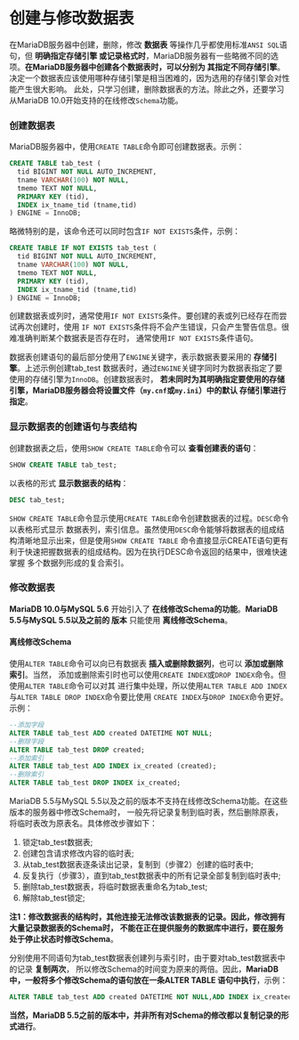 创建与修改数据表
=============================================
在MariaDB服务器中创建，删除，修改 **数据表** 等操作几乎都使用标准`ANSI SQL`语句，但 **明确指定存储引擎
或记录格式时**，MariaDB服务器有一些略微不同的选项。**在MariaDB服务器中创建各个数据表时，可以分别为
其指定不同存储引擎**。决定一个数据表应该使用哪种存储引擎是相当困难的，因为选用的存储引擎会对性能产生很大影响。
此处，只学习创建，删除数据表的方法。除此之外，还要学习从MariaDB 10.0开始支持的在线修改`Schema`功能。

### 创建数据表
MariaDB服务器中，使用`CREATE TABLE`命令即可创建数据表。示例：
```sql
CREATE TABLE tab_test (
  tid BIGINT NOT NULL AUTO_INCREMENT,
  tname VARCHAR(100) NOT NULL,
  tmemo TEXT NOT NULL,
  PRIMARY KEY (tid),
  INDEX ix_tname_tid (tname,tid)
) ENGINE = InnoDB;
```
略微特别的是，该命令还可以同时包含`IF NOT EXISTS`条件，示例：
```sql
CREATE TABLE IF NOT EXISTS tab_test (
  tid BIGINT NOT NULL AUTO_INCREMENT,
  tname VARCHAR(100) NOT NULL,
  tmemo TEXT NOT NULL,
  PRIMARY KEY (tid),
  INDEX ix_tname_tid (tname,tid)
) ENGINE = InnoDB;
```
创建数据表或列时，通常使用`IF NOT EXISTS`条件。要创建的表或列已经存在而尝试再次创建时，使用
`IF NOT EXISTS`条件将不会产生错误，只会产生警告信息。很难准确判断某个数据表是否存在时，
通常使用`IF NOT EXISTS`条件语句。

数据表创建语句的最后部分使用了`ENGINE`关键字，表示数据表要采用的 **存储引擎**。上述示例创建tab_test
数据表时，通过`ENGINE`关键字同时为数据表指定了要使用的存储引擎为`InnoDB`。创建数据表时，
**若未同时为其明确指定要使用的存储引擎，MariaDB服务器会将设置文件（`my.cnf`或`my.ini`）中的默认
存储引擎进行指定**。

### 显示数据表的创建语句与表结构
创建数据表之后，使用`SHOW CREATE TABLE`命令可以 **查看创建表的语句**：
```sql
SHOW CREATE TABLE tab_test;
```
以表格的形式 **显示数据表的结构**：
```sql
DESC tab_test;
```
`SHOW CREATE TABLE`命令显示使用`CREATE TABLE`命令创建数据表的过程。`DESC`命令以表格形式显示
数据表列，索引信息。虽然使用`DESC`命令能够将数据表的组成结构清晰地显示出来，但是使用`SHOW CREATE TABLE`
命令直接显示CREATE语句更有利于快速把握数据表的组成结构。因为在执行DESC命令返回的结果中，很难快速掌握
多个数据列形成的复合索引。

### 修改数据表
**MariaDB 10.0与MySQL 5.6** 开始引入了 **在线修改Schema的功能**。**MariaDB 5.5与MySQL 5.5以及之前的
版本** 只能使用 **离线修改Schema**。
#### 离线修改Schema
使用`ALTER TABLE`命令可以向已有数据表 **插入或删除数据列**，也可以 **添加或删除索引**。当然，
添加或删除索引时也可以使用`CREATE INDEX`或`DROP INDEX`命令。但使用`ALTER TABLE`命令可以对其
进行集中处理，所以使用`ALTER TABLE ADD INDEX`与`ALTER TABLE DROP INDEX`命令要比使用
`CREATE INDEX`与`DROP INDEX`命令更好。示例：
```sql
--添加字段
ALTER TABLE tab_test ADD created DATETIME NOT NULL;
--删除字段
ALTER TABLE tab_test DROP created;
--添加索引
ALTER TABLE tab_test ADD INDEX ix_created (created);
--删除索引
ALTER TABLE tab_test DROP INDEX ix_created;
```
MariaDB 5.5与MySQL 5.5以及之前的版本不支持在线修改Schema功能。在这些版本的服务器中修改Schema时，
一般先将记录复制到临时表，然后删除原表，将临时表改为原表名。具体修改步骤如下：

1. 锁定tab_test数据表;
2. 创建包含请求修改内容的临时表;
3. 从tab_test数据表逐条读出记录，复制到（步骤2）创建的临时表中;
4. 反复执行（步骤3），直到tab_test数据表中的所有记录全部复制到临时表中;
5. 删除tab_test数据表，将临时数据表重命名为tab_test;
6. 解除tab_test锁定;

**注1：修改数据表的结构时，其他连接无法修改该数据表的记录。因此，修改拥有大量记录数据表的Schema时，
不能在正在提供服务的数据库中进行，要在服务处于停止状态时修改Schema**。

分别使用不同语句为tab_test数据表创建列与索引时，由于要对tab_test数据表中的记录 **复制两次**，
所以修改Schema的时间变为原来的两倍。因此，**MariaDB中，一般将多个修改Schema的语句放在一条ALTER TABLE
语句中执行**，示例：
```sql
ALTER TABLE tab_test ADD created DATETIME NOT NULL,ADD INDEX ix_created (created);
```
**当然，MariaDB 5.5之前的版本中，并非所有对Schema的修改都以复制记录的形式进行**。
